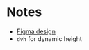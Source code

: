 # Notes

- [Figma design](https://www.figma.com/design/P7JAJ2NX6SOw72iTa8eyjl/Pixel-Perfect-Tailwind?node-id=0-1)
- `dvh` for dynamic height
